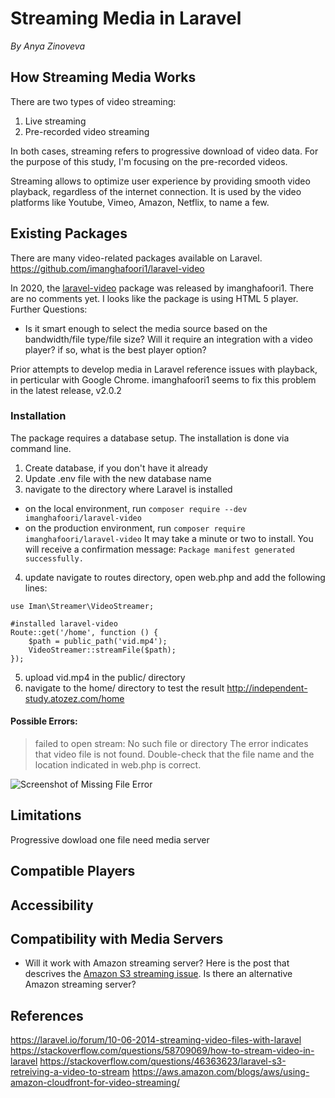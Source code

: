 # Streaming Media in Laravel
*By Anya Zinoveva*
## How Streaming Media Works
There are two types of video streaming:
1. Live streaming
2. Pre-recorded video streaming

In both cases, streaming refers to progressive download of video data. For the purpose of this study, I'm focusing on the pre-recorded videos.

Streaming allows to optimize user experience by providing smooth video playback, regardless of the internet connection.  It is used by the video platforms like Youtube, Vimeo, Amazon, Netflix, to name a few.

## Existing Packages
There are many video-related packages available on Laravel.  
<https://github.com/imanghafoori1/laravel-video>

In 2020, the [laravel-video](https://github.com/imanghafoori1/laravel-video) package was released by imanghafoori1.  There are no comments yet. I looks like the package is using HTML 5 player.  
Further Questions: 
- Is it smart enough to select the media source based on the bandwidth/file type/file size? Will it require an integration with a video player? if so, what is the best player option?


Prior attempts to develop media  in Laravel reference issues with playback, in perticular with Google Chrome.  imanghafoori1 seems to fix this problem in the latest release,  v2.0.2

### Installation
The package requires a database setup. The installation is done via command line.

1. Create database, if you don't have it already
2. Update .env file with the new database name
3. navigate to the directory where Laravel is installed
* on the local environment, run `composer require --dev imanghafoori/laravel-video`
* on the production environment, run `composer require imanghafoori/laravel-video`
It may take a minute or two to install. You will receive a confirmation message:
`Package manifest generated successfully.`
4. update navigate to routes directory, open web.php and add the following lines:
```git
use Iman\Streamer\VideoStreamer;

#installed laravel-video
Route::get('/home', function () {
    $path = public_path('vid.mp4');
    VideoStreamer::streamFile($path);
});

```
5. upload vid.mp4 in the public/ directory
6. navigate to the home/ directory to test the result
<http://independent-study.atozez.com/home>

#### Possible Errors:
>failed to open stream: No such file or directory
The error indicates that video file is not found.  Double-check that the file name and the location indicated in web.php is correct.

![Screenshot of Missing File Error](https://raw.githubusercontent.com/anyav77/e15/master/independent-study/images/error.png)

## Limitations
Progressive dowload
one file
need media server
## Compatible Players

## Accessibility

## Compatibility with Media Servers
- Will it work with Amazon streaming server?  Here is the post that descrives the [Amazon S3 streaming issue](https://stackoverflow.com/questions/46363623/laravel-s3-retreiving-a-video-to-stream).  Is there an alternative Amazon streaming server?

## References
<https://laravel.io/forum/10-06-2014-streaming-video-files-with-laravel>
<https://stackoverflow.com/questions/58709069/how-to-stream-video-in-laravel>
<https://stackoverflow.com/questions/46363623/laravel-s3-retreiving-a-video-to-stream>
<https://aws.amazon.com/blogs/aws/using-amazon-cloudfront-for-video-streaming/>